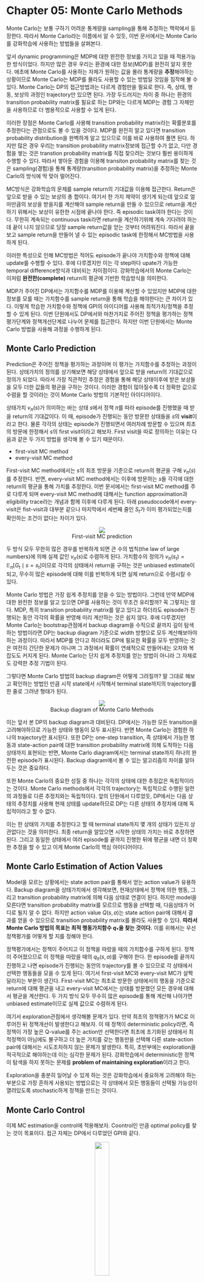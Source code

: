 # Chapter 05: Monte Carlo Methods

Monte Carlo는 보통 구하기 어려운 통계량을 sampling을 통해 추정하는 맥락에서 등장한다. 따라서 Monte Carlo라는 이름에서 알 수 있듯, 이번 문서에서는 Monte Carlo를 강화학습에 사용하는 방법들을 살펴본다.

앞서 dynamic programming은 MDP에 대한 완전한 정보를 가지고 있을 때 적용가능한 방식이었다. 하지만 많은 경우 우리는 환경에 대한 정보(MDP)를 완전히 알지 못한다. 애초에 Monte Carlo를 사용하는 자체가 원하는 값을 몰라 통계량을 **추정**해야하는 상황이므로 Monte Carlo는 MDP를 몰라도 사용할 수 있는 방법일 것임을 짐작해 볼 수 있다. Monte Carlo는 DP의 접근방법과는 다르게 경험만을 필요로 한다. 즉, 상태, 행동, 보상의 과정인 trajectory만 있으면 된다. 가장 두드러지는 차이 중 하나는 환경의 transition probability matrix를 필요로 하는 DP와는 다르게 MDP는 경험 그 자체만을 사용하므로 더 범용적으로 사용할 수 있게 된다.

이러한 장점은 Monte Carlo를 사용해 transition probability matrix라는 확률분포를 추정한다는 관점으로도 볼 수 있을 것이다. MDP를 완전히 알고 있다면 transition probability distribution을 완벽하게 알고 있으므로 이를 바로 사용하여 풀면 된다. 하지만 많은 경우 우리는 transition probability matrix정보에 접근할 수가 없고, 다만 경험을 쌓는 것은 transtion probability matrix를 직접 찾으려는 것보다 훨씬 용이하게 수행할 수 있다. 따라서 쌓아둔 경험을 이용해 transiton probability matrix를 찾는 것은 sampling(경험)을 통해 통계량(transition probability matrix)을 추정하는 Monte Carlo의 방식에 딱 맞아 떨어진다.

MC방식은 강화학습의 문제를 sample return의 기대값을 이용해 접근한다. Return은 앞으로 받을 수 있는 보상의 총 합이다. 여기서 한 가지 제약이 생기게 되는데 앞으로 얼마만큼의 보상을 받을지를 계산해야 sample return을 만들 수 있으므로 return을 계산하기 위해서는 보상이 유한한 시점에 끝나야 한다. 즉 episodic task여야 한다는 것이다. 무한히 계속되는 continuous task라면 return을 계산하기위해 계속 기다려야 하는데 끝이 나지 않으므로 당장 sample return값을 얻는 것부터 어려워진다. 따라서 끝을 보고 sample return을 만들어 낼 수 있는 episodic task에 한정해서 MC방법을 사용하게 된다.

이러한 특성으로 인해 MC방법은 적어도 episode가 끝나야 가치함수와 정책에 대해 update를 수행할 수 있다. 후에 다루겠지만 이는 각 step마다 upate가 가능한 temporal difference방식과 대비되는 차이점이다. 강화학습에서의 Monte Carlo는 이처럼 **완전한(complete)** return의 평균에 기반한 학습방식을 의미한다.

MDP가 주어진 DP에서는 가치함수를 MDP를 이용해 계산할 수 있었지만 MDP에 대한 정보를 모를 때는 가치함수를 sample return을 통해 학습을 해야한다는 큰 차이가 있다. 이렇게 학습한 가치함수와 정책에 GPI의 아이디어를 사용해 최적가치/정책을 추정할 수 있게 된다. 이번 단원에서도 DP에서와 마찬가지로 주어진 정책을 평가하는 정책평가단계와 정책개선단계로 나누어 문제를 접근한다. 하지만 이번 단원에서는 Monte Carlo 방법을 사용해 과정을 수행하게 된다.

## Monte Carlo Prediction

Prediction은 주어진 정책을 평가하는 과정이며 이 평가는 가치함수를 추정하는 과정이 된다. 상태가치의 정의를 상기해보면 해당 상태에서 앞으로 받을 return의 기대값으로 정의가 되었다. 따라서 가장 직관적인 추정은 경험을 통해 해당 상태이후에 받은 보상들을 모두 더한 값들의 평균을 구하는 것이다. 이러한 경험이 많아질수록 더 정확한 값으로 수렴을 할 것이라는 것이 Monte Carlo 방법의 기본적인 아이디어이다.

상태가치 $v_{\pi}(s)$가 의미하는 바는 상태 $s$에서 정책 $\pi$를 따라 episode를 진행했을 때 받을 return의 기대값이다. 이 때, episode가 진행되는 동안 방문한 상태들을 $s$의 **visit**이라고 한다. 물론 각각의 상태는 episode가 진행되면서 여러차례 방문할 수 있으며 최초의 방문에 한정해서 $s$의 first visit이라고 해보자. First visit을 따로 정의하는 이유는 다음과 같은 두 가지 방법을 생각해 볼 수 있기 때문이다.

* first-visit MC method
* every-visit MC method

First-visit MC method에서는 $s$의 최초 방문을 기준으로 return의 평균을 구해 $v_{\pi}(s)$를 추정한다. 반면, every-visit MC method에서는 이후에 방문하는 $s$들 각각에 대한 return의 평균을 통해 가치를 추정한다. 이번 문서에서는 first-visit MC method를 주로 다루게 되며 every-visit MC method에 대해서는 function approximation과 eligibility trace라는 개념과 함께 이후에 다루게 된다. 아래 pseudocode에서 every-visit은 fist-visit과 대부분 같으나 마지막에서 세번째 줄인 $S_{t}$가 이미 평가되었는지를 확인하는 조건이 없다는 차이가 있다.

<figure align=center>
<img src="assets/images/Chapter05/fv-mc-pred.png"/>
<figcaption>First-visit MC prediction</figcaption>
</figure>

두 방식 모두 무한히 많은 경우를 반복하게 되면 큰 수의 법칙(the law of large numbers)에 의해 실제 값인 $v_{\pi}(s)$로 수렴하게 된다. 가치함수의 정의가 $v_{\pi}(s_{t}) = \mathbb{E}_{\pi} [G_{t} \mid s = s_{t}]$이므로 각각의 상태에서 return을 구하는 것은 unbiased estimate이 되고, 무수히 많은 episode에 대해 이를 반복하게 되면 실제 return으로 수렴시킬 수 있다.

Monte Carlo 방법은 가장 쉽게 추정치를 얻을 수 있는 방법이다. 그런데 만약 MDP에 대한 완전한 정보를 알고 있으면 DP를 사용하는 것이 무조건 유리할까? 꼭 그렇지는 않다. MDP, 특히 transition probability matrix를 알고 있다고 하더라도 episode가 진행되는 동안 각각의 확률을 반영해 미리 계산하는 것은 쉽지 않다. 후에 다루겠지만 Monte Carlo는 bootstrap관점에서 backup diagram을 수직으로 끝까지 깊이 탐색하는 방법이라면 DP는 backup diagram 기준으로 width 방향으로 모두 계산해보아야 하는 과정이다. 따라서 MDP를 안다고 하더라도 DP에 필요한 확률을 모두 반영하는 것은 여전히 간단한 문제가 아니며 그 과정에서 확률이 연쇄적으로 만들어내는 오차와 복잡도도 커지게 된다. Monte Carlo는 단지 쉽게 추정치를 얻는 방법이 아니라 그 자체로도 강력한 추정 기법이 된다.

그렇다면 Monte Carlo 방법의 backup diagram은 어떻게 그려질까? 말 그대로 해보고 확인하는 방법인 만큼 시작 state에서 시작해서 terminal state까지의 trajectory를 한 줄로 그려낸 형태가 된다.

<figure align=center>
<img src="assets/images/Chapter05/mc_backup_diagram.png"/>
<figcaption>Backup diagram of Monte Carlo Methods</figcaption>
</figure>

이는 앞서 본 DP의 backup diagram과 대비된다. DP에서는 가능한 모든 transition을 고려해야하므로 가능한 상태와 행동이 모두 표시된다. 반면 Monte Carlo는 경험한 하나의 trajectory만 표시된다. 또한 DP는 one-step transition, 즉 상태에서 가능한 행동과 state-action pair에 대한 transition probability matrix에 의해 도착하는 다음 상태까지 표현되는 반면, Monte Carlo diagram에서는 terminal state까지 하나의 완전한 episode가 표시된다. Backup diagram에서 볼 수 있는 알고리즘의 차이를 알아두는 것은 중요하다.

또한 Monte Carlo의 중요한 성질 중 하나는 각각의 상태에 대한 추정값은 독립적이라는 것이다. Monte Carlo methods에서 각각의 trajectory는 독립적으로 수행된 일련의 과정들로 다른 추정치와는 독립적이다. 앞의 단원에서 다루었듯, DP에서는 다음 상태의 추정치를 사용해 현재 상태를 update하므로 DP는 다른 상태의 추정치에 대해 독립적이라고 할 수 없다.

이는 한 상태의 가치를 추정한다고 할 때 terminal state까지 몇 개의 상태가 있든지 상관없다는 것을 의미한다. 최종 return을 알았으면 시작한 상태의 가치는 바로 추정하면 된다. 그리고 동일한 상태에서 여러 episode를 끝까지 진행한 뒤에 평균을 내면 더 정확한 추정을 할 수 있고 이게 Monte Carlo의 핵심 아이디어이다.

## Monte Carlo Estimation of Action Values

Model을 모르는 상황에서는 state action pair를 통해서 얻는 action value가 유용하다. Backup diagram을 상태가치에서 생각해보면, 현재상태에서 정책에 의한 행동, 그리고 transition probability matrix에 의해 다음 상태로 연결이 된다. 하지만 model을 모른다면 transition probability matrix를 모르므로 행동을 선택할 때, 다음상태가 어디로 될지 알 수 없다. 하지만 action value $Q(s, a)$는 state action pair에 대해서 결과를 얻을 수 있으므로 transition probability matrix를 몰라도 사용할 수 있다. **따라서 Monte Carlo 방법의 목표는 최적 행동가치함수 $q_{*}$을 찾는 것이다.** 이를 위해서는 우선 정책평가를 어떻게 할 지를 정해야 한다.

정책평가에서는 정책이 주어지고 이 정책을 따랐을 때의 가치함수를 구하게 된다. 정책이 주어졌으므로 이 정책을 따랐을 때의 $q_{\pi}(s,a)$를 구해야 한다. 한 episode를 끝까지 진행하고 나면 episode가 진행되는 동안의 trajectory를 볼 수 있으므로 각 상태에서 선택한 행동들을 모을 수 있게 된다. 여기서 first-visit MC와 every-visit MC가 살짝 달라지는 부분이 생긴다. First-visit MC는 최초로 방문한 상태에서의 행동을 기준으로 return에 대해 평균을 내고 every-visit MC에서는 상태를 방문했던 모든 경우에 대해서 평균을 계산한다. 두 가지 방식 모두 무수히 많은 episode를 통해 계산해 나아가면 unbiased estimate이므로 실제 값으로 수렴하게 된다.

여기서 exploration관점에서 생각해볼 문제가 있다. 만약 최초의 정책평가가 MC로 이루어진 뒤 정책개선이 발생한다고 해보자. 이 때 정책이 deterministic policy라면, 즉 정책이 가장 높은 Q-value를 주는 action만 선택한다면 최초에 초기화된 상태에서 최적정책이 아님에도 불구하고 더 높은 가치를 갖는 행동만을 선택해 다른 state-action pair에 대해서는 시도조차하지 않는 문제가 발생한다. 특히, 초반부에는 exploration을 적극적으로 해야하는데 이는 심각한 문제가 된다. 강화학습에서 deterministic한 정책이 탐색을 하지 못하는 문제를 **problem of maintaining exploration**이라고 한다.

Exploration을 충분히 일어날 수 있게 하는 것은 강화학습에서 중요하게 고려해야 하는 부분으로 가장 흔하게 사용되는 방법으로는 각 상태에서 모든 행동들이 선택될 가능성이 열려있도록 stochastic하게 정책을 만드는 것이다.

## Monte Carlo Control

이제 MC estimation을 control에 적용해보자. Coontrol인 만큼 optimal policy를 찾는 것이 목표이다. 접근 자체는 DP에서 다루었던 GPI와 같다.

<figure align=center>
<img src="assets/images/Chapter05/mc_gpi.png" width=30% height=30%/>
<figcaption></figcaption>
</figure>

GPI는 어떤 정책과 가치함수가 있을 때, 정책에 대한 정책평가를 통해 가치함수를 학습하고 학습된 가치함수를 통해 정책을 개선하는 과정을 반복하면 최적정책과 최적가치함수로 나아갈 수 있음을 말한다.

이번 문서는 MC에 대해 다루므로 이제 GPI에 MC가 어떻게 적용되는지에 초점을 두고 알아보자. 초기정책 $\pi_{0}$가 있다고 할때, GPI의 과정은 다음과 같은 반복이 이루어진다.

$$
\pi_{0} \stackrel{\mathrm{E}}{\longrightarrow} q_{\pi_{0}} \stackrel{\mathrm{I}}{\longrightarrow} \pi_{1} \stackrel{\mathrm{E}}{\longrightarrow} q_{\pi_{1}} \stackrel{\mathrm{I}}{\longrightarrow} \pi_{2} \stackrel{\mathrm{E}}{\longrightarrow} \cdots \stackrel{\mathrm{I}}{\longrightarrow} \pi_{*} \stackrel{\mathrm{E}}{\longrightarrow} q_{*}
$$

정책평가단계에서는 MC Prediction을 사용하게 된다. 완료된 수 많은 episode를 사용해서 각 상태의 가치를 평가할 수 있다. 이러한 반복이 무한히 많아지게 되면 점근적으로 실제 가치함수에 가까워지게 된다. 이론적으로만 가능하지만 주어진 정책에 대해 무한히 많은 episode를 사용해 평가했다고 한다면 정책 $\pi_{k}$에 대한 실제 가치함수 $q_{\pi_k}$를 정확하게 계산할 수 있다.

정책개선은 앞서 평가한 가치함수를 사용해 간단한 greedy policy를 만드는 방법이 있다. 이 때, transition probability matrix를 모르므로 행동가치함수인 $q_{\pi}$를 사용한다. 즉, 어떤 상태 $s$에서 선택하는 행동은 다음과 같이 결정된다.
$$\pi_(s) \doteq \argmax_{a} q(s,a)$$
개선된 정책 $\pi_{k+1}$은 행동가치함수 $q_{\pi_k}$에 대한 greedy policy로 선택한다. Policy improvement theorem에 의해 다음이 성립한다.
$$
\begin{aligned}
q_{\pi_{k}}\left(s, \pi_{k+1}(s)\right) &=q_{\pi_{k}}\left(s, \underset{a}{\arg \max } q_{\pi_{k}}(s, a)\right) \\
&=\max _{a} q_{\pi_{k}}(s, a) \\
& \geq q_{\pi_{k}}\left(s, \pi_{k}(s)\right) \\
& \geq v_{\pi_{k}}(s)
\end{aligned}
$$
따라서 $\pi_{k+1}$은 $\pi_{k}$보다 최소한 같거나 더 좋다는 것이 보장된다. 이러한 성질로 인해 GPI에 따라 시행하면 최적정책과 최적가치로 수렴할 수 있다. 또한 MC methods가 환경에 대한 dynamics를 전혀 모르더라도 sample episode를 활용해 최적정책을 찾을 수 있는 이론적 뒷받침이 된다.

알고리즘을 실제로 적용하기위해서는 정책평가단계에서 무한히 많은 정책평가를 반복하는 걸 현실적인 방법으로 바꾸어야 한다. 가장 간단한 방법 중 하나는 정책평가의 수렴을 간접적으로 확인하는 것으로 추정하는 가치함수 $q_{\pi_k}$의 변화폭이 미리 지정한 매우 작은 값 이하로 될 때까지 반복하는 것이다. 실제로 이렇게 하면 거의 수렴한 상태를 유지할 수 있다는 장점이 있지만 작은 문제에 대해서도 정책평가과정에 들어가는 연산이 많아 최적정책까지 가는데 오래걸리고 실제로 사용할 수준이 되기위해서는 매우 많은 episode에 대해 적용해야한다는 문제가 있다.

다른 방법은 DP에서 다룬 것과 동일한 GPI 방식을 사용하는 것이다. 정책평가를 정해진 반복횟수 만큼만 돌리고 정책개선을 함으로써 추정된 가치함수는 부정확하더라도 더 효율적으로 최적정책을 향해 나아갈 수 있으며 극단적으로 정책평가를 1회만 하고 정책개선을 하는 value iteration도 이러한 방법 중 하나이다. In-place 방식도 생각해 볼 수 있는데, value iteration이 1회를 평가하더라도 모든 상태들에 대해 1회 평가했던 것에 반해 in-place 방식에서는 정책평가와 개선을 모든 상태가 아니라 하나의 상태에 대해 진행한다는 차이가 있다.

MC policy iteration은 기본구조는 이름에서 나타나듯 policy iteration과 같다. 다만 MC 방법을 이용하므로 한 episode가 끝나야 trajectory에 대한 return을 사용할 수 있으므로 epsode단위로 정책평가와 개선이 이루어진다. Monte Carlo with Exploring Starts라고 부르는 이 방식의 pseudocode는 다음과 같다.

<figure align=center>
<img src="assets/images/Chapter05/mc-es.png" width=60% height=60%/>
<figcaption></figcaption>
</figure>

Pseudocode를 자세히 살펴보자. 우선 정책 $\pi$와 행동가치함수 $Q$는 임의의 값으로 초기화 하고 $Q(s,a)$를 저장할 list를 준비한다. Episode마다 반복문을 실행한다. 초기 상태와 행동은은 임의로 sampling한다. 이렇게 얻은 초기 상태와 행동 $S_0$, $A_0$를 정책 $\pi$를 따라가면 trajectory를 생성한다. $T$ step 만큼 진행되고 episode가 끝났다면 $\pi: S_0, A_0, R_1, \ldots, S_{T-1}, A_{T-1}, R_{T}$와 같은 trajectory를 얻게 된다. 이제 이 trajectory를 사용해 정책평가와 개선을 진행한다. Trajectory를 역방향으로 roll out하면서 각 timestep별로 return을 계산한다. Trajectory에서 $S_t, A_t$가 나오지 않는 한 $G$에 $S_t, A_t$ pair의 return을 append하고 해당 state-action pair의 return에 있는 값들의 평균을 사용해 $Q(S_t, A_t)$를 update한다. 그리고 상태가치가 update되었으므로 정책은 update된 상태가치에서 greedy하게 작동하도록 $\argmax_{a}Q(S_t, a)$로 바꾸어 준다. 알고리즘에 exploring starts가 붙은 이유는 0이상의 확률을 갖는 모든 state-action pair가 시작점이 될 수 있기 때문이다.

## Monte Carlo Control without Exploring Starts

앞에서 exploring start를 가정했지만 이는 현실적으로 사용하기 어려운 방식이다. 학습을 위해서는 모든 행동들이 충분히 선택되어 평가될 수 있어야 하는데 이를 위한 방법은 크게 **on-policy**와 **off-policy** 방법 두 가지가 있다. On-policy는 평가 또는 개선하는 정책이 행동을 결정하는 정책과 같은 경우를 말한다. 다시 말해, behavior policy와 target policy가 같은 경우이다. Off policy는 반대로 behvaior policy와 target policy가 다른 경우를 말한다.

앞에서 다룬 Monte Carlo ES 방법은 on-policy 방법에 해당한다. 여기서는 우선 Monte Carlo ES에서 비현실적인 ES를 떼어내는 과정을 살펴본다.

On-policy control에서 정책은 일반적으로 soft하다. Soft 정책의 의미는 모든 정책함수의 결과가 모든 상태, 행동에 대해서 양수를 갖는 경우이다. $(\pi (a \mid s))$ 모든 행동이 선택될 확률이 열려있는 것이다. 그리고 학습이 진행되면서 최적정책쪽으로 정책확률분포가 이동하게 될 것이다. 여기서 제시하는 on-policy 방법은 $\epsilon$-greedy 정책을 사용한다. $\epsilon$의 확률로 random action을 선택하고 $(1-\epsilon)$의 확률로 추저한 행동가치에 대해 greedy한 선택을 한다. 이러한 방식은 매우 간단한 방법이지만 다양한 환경에서 꽤나 유용한 정책임이 확인되었다. 즉, nongreedy로 행동을 선택할 때는 모든 행동공간에서 선택될 가능성이 열려있고 최소한 $\frac{\epsilon}{\lvert \mathcal{A}(\boldsymbol{s}) \rvert}$의 확률은 선택될 가능성이 보장된다. 그리고 greedy한 선택을 하면 nongreedy의 경우까지 포함해 $1-\epsilon + \frac{\epsilon}{\lvert \mathcal{A} (\boldsymbol{s})\rvert}$의 확률을 갖게 된다. $\epsilon$-greedy는 $\epsilon$-soft에 속하는 방법으로 $\pi(a \mid s) \geq \frac{\varepsilon}{|\mathcal{A}(s)|}$를 모든 상태와 공간에 대해 보장해준다.

On-policy Monte Carlo control도 기본적으로는 GPI의 아이디어를 따른다. 여기서는 first-visit MC부터 소개한다. 앞의 MC with ES는 exploring start가 exploration을 보장해주었지만 지금은 ES부분을 떼어내는 것이 목적이므로 ES가 해주던 exploration역할을 해줄 수 있는 대체재를 사용해야한다. 이 대체재로서 위의 $\epsilon$-greedy를 사용하면 exploration을 보장할 수 있게 된다. Pseudocode는 다음과 같다.

<figure align=center>
<img src="assets/images/Chapter05/on-policy_mc_control.png" width=100% height=100%/>
<figcaption></figcaption>
</figure>

Hyperparameter로 exploration할 확률 $\epsilon$을 정의하고 정책은 $\epsilon$-soft로, $Q(s,a)$는 임의의 값으로 초기화한다. Return을 저장할 리스트도 준비한다. MC 방법인 만큼 episode전체를 진행한 뒤 업디이트가 이루어진다. 앞서 정의한 $\epsilon$-soft에 의해 episode를 진행해 trajectory를 얻는다. 앞의 MC방법과 마찬가지로 마지막 상태에서부터 역순으로 return을 계산하기 시작한다. 따라서 역순으로 올 때 timestep $t$에서의 return은 $G \leftarrow \gamma G+R_{t+1}$이다. First-visit MC이므로 $S_{t}, A_{t}$가 trajectory에서 등장할지 않을때까지 이어지는 과정을 반복한다. 계산한 return $G$를 시작할 때 정의한 return table에서 $S_{t}, A_{t}$칸에 기록한다. 그리고 MC이므로 $Q(S_{t}, A_{t})$의 값은 return table의 $(S_t, A_t)$에 해당하는 값들의 평균으로 추정한다. 그리고 timestep $t$의 상태에서 방금 update한 $Q$를 이용해 가장 높은 행동가치를 제공하는 행동을 $A^{*}$로 assign한다. 이제 정책을 update하게 되는데 timestep $t$의 상태에 대한 모든 action을 다음의 규칙에 따라 확률을 정의한다.
$$\pi\left(a \mid S_{t}\right) \leftarrow\left\{\begin{array}{ll}
1-\varepsilon+\varepsilon /\left|\mathcal{A}\left(S_{t}\right)\right| & \text { if } a=A^{*} \\
\varepsilon /\left|\mathcal{A}\left(S_{t}\right)\right| & \text { if } a \neq A^{*}
\end{array}\right.$$
가장 높은 행동가치를 제공한 행동이외에는 $\epsilon/\lvert \mathcal{A}(S_t) \rvert$의 확률을 나누어 갖게 된다.

Policy improvement theorem에 의해 $\pi$에 대해 $\epsilon$-soft 방식이 $q_{\pi}$를 개선하는 것을 보장할 수 있다. $\pi^{\prime}$이 $\epsilon$-greedy라고 해보자. $q_{\pi}(s, \pi^{\prime}(s))$에서 정책 $\pi{\prime}$은 확률적으로 정의된다. 모든 가능한 행동에 대해서 행동가치는 다음과 같이 기댓값의 형태로 표현이 가능하다.

$$q_{\pi}\left(s, \pi^{\prime}(s)\right) =\sum_{a} \pi^{\prime}(a \mid s) q_{\pi}(s, a)$$

앞서 다룬 바에 따라 다음도 성립한다.

$$
\begin{aligned}
q_{\pi}\left(s, \pi^{\prime}(s)\right) &=\sum_{a} \pi^{\prime}(a \mid s) q_{\pi}(s, a) \\
&=\frac{\varepsilon}{|\mathcal{A}(s)|} \sum_{a} q_{\pi}(s, a)+(1-\varepsilon) \max _{a} q_{\pi}(s, a) \tag{5.2} \\
& \geq \frac{\varepsilon}{|\mathcal{A}(s)|} \sum_{a} q_{\pi}(s, a)+(1-\varepsilon) \sum_{a} \frac{\pi(a \mid s)-\frac{\varepsilon}{|\mathcal{A}(s)|}}{1-\varepsilon} q_{\pi}(s, a) \\
&=\frac{\varepsilon}{|\mathcal{A}(s)|} \sum_{a} q_{\pi}(s, a)-\frac{\varepsilon}{|\mathcal{A}(s)|} \sum_{a} q_{\pi}(s, a)+\sum_{a} \pi(a \mid s) q_{\pi}(s, a) \\
&=v_{\pi}(s)
\end{aligned}
$$

따라서 policy imporvement theorem에 의해 $\pi^{\prime} \geq \pi$로 개선을 보장하게 된다. 등호는 최적정책에 도달했을 때이다. 이 등호조건을 증명해보자. 등호조건은 $\pi^{\prime}$과 $\pi$가 $\epsilon$-soft 정책중에서 최적정책일 떄에 한해서 성립한다.

기존환경과 동일한 새로운 환경이 있다고 해보자. 새로운 환경은 기존환경과 동일한 상태와 행동을 갖고 있다고 하자. 이 떄 새로운 환경에서 할 수 있는 최선은 기존환경의 정책을 $\epsilon$-soft로 사용하는 것이다. 새로운 환경에서의 최적가치함수를 각각 $\tilde{v_{*}}$,, $\tilde{q_{*}}$라고 하면 정책 $\pi$는 모든 $\epsilon$-soft 정책들 중에서 $v_{\pi} = \tilde{v_{*}}$일 때 최적정책이 된다. 상태가치 정의에 의해 $\tilde{v_{*}}$는 다음과 같다.
$$\begin{aligned}
\widetilde{v}_{*}(s)=&(1-\varepsilon) \max _{a} \widetilde{q}_{*}(s, a)+\frac{\varepsilon}{|\mathcal{A}(s)|} \sum_{a} \widetilde{q}_{*}(s, a) \\
=&(1-\varepsilon) \max _{a} \sum_{s^{\prime}, r} p\left(s^{\prime}, r \mid s, a\right)\left[r+\gamma \widetilde{v}_{*}\left(s^{\prime}\right)\right] \\
+& \frac{\varepsilon}{|\mathcal{A}(s)|} \sum_{a} \sum_{s^{\prime}, r} p\left(s^{\prime}, r \mid s, a\right)\left[r+\gamma \widetilde{v}_{*}\left(s^{\prime}\right)\right]
\end{aligned}$$
등호는 $\epsilon$-soft 정책 $\pi$가 더 이상 개선되지 않을 때이다. 따라서 가치함수가 최적함수이므로 다음이 성립하며 이는 (5.2)에 의해 다음과 같다.
$$
\begin{aligned}
v_{\pi}(s)=&(1-\varepsilon) \max _{a} q_{\pi}(s, a)+\frac{\varepsilon}{|\mathcal{A}(s)|} \sum_{a} q_{\pi}(s, a) \\
=&(1-\varepsilon) \max _{a} \sum_{s^{\prime}, r} p\left(s^{\prime}, r \mid s, a\right)\left[r+\gamma v_{\pi}\left(s^{\prime}\right)\right] \\
+& \frac{\varepsilon}{|\mathcal{A}(s)|} \sum_{a} \sum_{s^{\prime}, r} p\left(s^{\prime}, r \mid s, a\right)\left[r+\gamma v_{\pi}\left(s^{\prime}\right)\right]
\end{aligned}
$$
최적정책은 유일하므로 $v_{\pi} = \tilde{v_{*}}$이다.

정리하면, $\epsilon$-soft를 정책으로 사용할 때 policy iteration으로 사용할 수 있고 정책의 개선도 보장된다는 것이 핵심이다. $\epsilon$-soft를 사용함으로써 exploring starts를 하지 않아도 된다는 점이 장점이다. 

## Off-policy Prediction via Importance Sampling

모든 control 방법은 다음 두 가지를 동시에 달성하여야 한다.

* 알고있는 최적행동 정보를 통해 행동가치를 학습하여야 한다.
* 모든 행동에 대해서 탐색해(explore) 더 좋은 행동을 찾아야 하므로 최적행동이 아닌 행동에 대한 탐색을 해야한다.

최적행동을 선택하면서 최적행동이외의 다른행동에 대해 탐색할 수 없기 때문에 이 두 가지는 동시에 진행할 수 없는 과정이다. 하지만 두 가지 모두 최적정책을 찾기 위해서는 필수적인 과정이기도 하다. 앞서 다룬 on-policy 방식은 이에 대해 최적 정책이 아닌 현재 정책에 대해 가치함수를 학습하는 방식으로 타협한 방법으로 볼 수 있다. 애초에 최적정책을 찾아야 하는데 최적정책을 사용할 수는 없으므로 불가피한 타협이기는 하다. Target policy와 behavior policy를 따로 두는 방법도 생각해 볼 수 있다. 이 두가지는 Deep RL에서도 자주 등장하는 개념으로 학습을 통해 개선시키는, 즉 최적정책으로 나아가는 정책을 target policy라고 하며, 행동을 만들어내는 정책을 따로 두어 behavior policy라고 한다. Behavior policy에 탐색을 하는 성질을 부여하면 위의 두 가지 목적을 달성할 수 있다. 여기서 on-policy와 구분되는 차이가 발생한다. On-policy는 target policy와 behavior policy가 같았다면, off-policy에서는 target policy와 behavior policy가 달라진다. 그리고 이러한 방식을 off-policy learning이라고 한다.

교재 전반에서 on-policy와 off-policy방법 모두를 다루게 되며 보통 on-policy가 더 간단하므로 먼저 소개가 되고 off-policy방법은 추가적인 개념과 notation이 필요하므로 나중에 소개가 된다. Off-policy는 앞서 언급한대로 behavior policy와 target policy를 다르게 사용하므로 off-policy는 모델의 분산이 더 크고 수렴속도가 느리다는 성질이 있으나 on-policy보다 더 범용적으로 사용할 수 있고 더 좋은 성능을 보여준다. 따지고보면 on-policy는 off-policy의 특수한 경우로도 볼 수 있을 것이다. Off-policy가 가지는 대표적인 장점은 훈련하는 정책과 행동정책이 달라도 되므로 이전 정책에 의해 생성된 데이터를 사용할 수 있고(on-policy에서는 안된다!) 이러한 성질을 이용해 초기에 expert데이터를 사용해 좋은 초기값을 사용하는 것도 가능하다. 또한 여러 agent를 사용해서 학습시키도 용이하다.